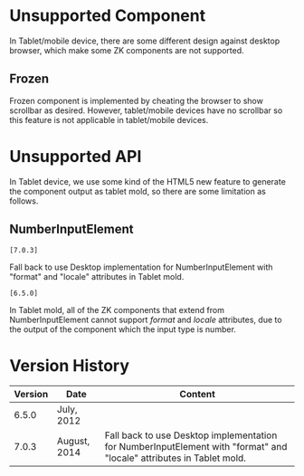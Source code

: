 # Unsupported Component

In Tablet/mobile device, there are some different design against desktop
browser, which make some ZK components are not supported.

## Frozen

Frozen component is implemented by cheating the browser to show
scrollbar as desired. However, tablet/mobile devices have no scrollbar
so this feature is not applicable in tablet/mobile devices.

# Unsupported API

In Tablet device, we use some kind of the HTML5 new feature to generate
the component output as tablet mold, so there are some limitation as
follows.

## NumberInputElement

`[7.0.3]`

Fall back to use Desktop implementation for NumberInputElement with
"format" and "locale" attributes in Tablet mold.

`[6.5.0]`

In Tablet mold, all of the ZK components that extend from
NumberInputElement cannot support *format* and *locale* attributes, due
to the output of the component which the input type is number.

# Version History

| Version | Date         | Content                                                                                                              |
|---------|--------------|----------------------------------------------------------------------------------------------------------------------|
| 6.5.0   | July, 2012   |                                                                                                                      |
| 7.0.3   | August, 2014 | Fall back to use Desktop implementation for NumberInputElement with "format" and "locale" attributes in Tablet mold. |
